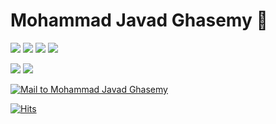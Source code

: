 # Mohammad Javad Ghasemy 🐼


[![](https://img.shields.io/discord/486538395817082880?label=Geek%27s%20land&logo=Discord&logoColor=%23efefef&style=for-the-badge)](https://discord.gg/hnAgD3tb)
[![](https://img.shields.io/badge/-Twitter-80deea?style=for-the-badge&logo=twitter)](https://x.com/MJ_ghasemy)
[![](https://img.shields.io/badge/-Youtube%20Channel-red?style=for-the-badge&logo=youtube)](https://www.youtube.com/channel/UCbtpWcZ4uJppAz7s-bl3y5A)
[![](https://img.shields.io/badge/-Telegram-039be5?style=for-the-badge&logo=telegram)](https://t.me/geeksesi)

[![](https://img.shields.io/badge/-PHP-222?style=for-the-badge&logo=php&logoColor=fff)](https://github.com/geeksesi?tab=repositories&q=&type=&language=php)
[![](https://img.shields.io/badge/-JavaScript-222?style=for-the-badge&logo=javascript&logoColor=fff)](https://github.com/geeksesi?tab=repositories&q=&type=&language=javascript)



[![Mail to Mohammad Javad Ghasemy](https://img.shields.io/badge/-gmail-lightgray?style=for-the-badge&logo=gmail)](mailto:geeksesi@gmail.com)


 [![Hits](https://u8views.com/api/v1/github/profiles/28778964/views/day-week-month-total-count.svg)](https://u8views.com/github/geeksesi) 
